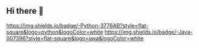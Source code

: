## Hi there 👋

https://img.shields.io/badge/-Python-3776AB?style=flat-square&logo=python&logoColor=white
https://img.shields.io/badge/-Java-007396?style=flat-square&logo=java&logoColor=white
